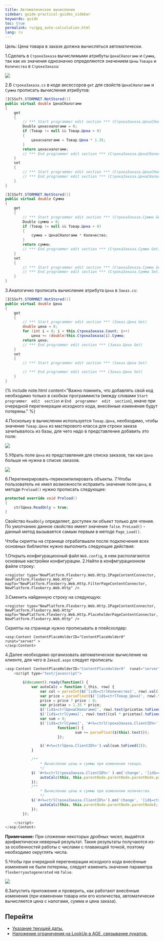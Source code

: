 ```yaml
---
title: Автоматическое вычисление
sidebar: guide-practical-guides_sidebar
keywords: guide
toc: true
permalink: ru/gpg_auto-calculation.html
lang: ru
---
```


Цель: Цена товара в заказе должна вычисляться автоматически.

1.Сделать в `СтрокеЗаказа` вычислимыми атрибуты `ЦенаСНалогами` и `Сумма`, так как их значения однозначно определяются значением `Цены` `Товара` и `Количества` в `СтрокеЗаказа`:

![](/images/pages/guides/flexberry-aspnet/not-stored.png)

2.В `СтрокаЗаказа.cs` в коде аксессоров `get` для свойств `ЦенаСНалогами` и `Сумма` прописать вычисления атрибутов:

```csharp
[ICSSoft.STORMNET.NotStored()]
public virtual double ЦенаСНалогами
{
	get
	{
		// *** Start programmer edit section *** (СтрокаЗаказа.ЦенаСНалогами Get)
		Double ценасналогами = 0;
		if (Товар != null && Товар.Цена > 0)
		{
			ценасналогами = Товар.Цена * 1.35;
		}
		return ценасналогами;
		// *** End programmer edit section *** (СтрокаЗаказа.ЦенаСНалогами Get)
	}
	set
	{
		// *** Start programmer edit section *** (СтрокаЗаказа.ЦенаСНалогами Set)
		// *** End programmer edit section *** (СтрокаЗаказа.ЦенаСНалогами Set)
	}
}

[ICSSoft.STORMNET.NotStored()]
public virtual double Сумма
{
	get
	{
		// *** Start programmer edit section *** (СтрокаЗаказа.Сумма Get)
		Double сумма = 0;
		if (Товар != null && Товар.Цена > 0)
		{
			сумма = ЦенаСНалогами * Количество;
		}
		return сумма;
		// *** End programmer edit section *** (СтрокаЗаказа.Сумма Get)
	}
	set
	{
		// *** Start programmer edit section *** (СтрокаЗаказа.Сумма Set)
		// *** End programmer edit section *** (СтрокаЗаказа.Сумма Set)
	}
}
```

3.Аналогично прописать вычисление атрибута `Цена` в `Заказ.cs`:

```csharp
[ICSSoft.STORMNET.NotStored()]
public virtual double Цена
{
	get
	{
		// *** Start programmer edit section *** (Заказ.Цена Get)
		double цена = 0;
		for (int i = 0; i < this.СтрокаЗаказа.Count; i++)
			цена += (double)this.СтрокаЗаказа[i].Сумма;
		return цена;
		// *** End programmer edit section *** (Заказ.Цена Get)
	}
	set
	{
		// *** Start programmer edit section *** (Заказ.Цена Set)

		// *** End programmer edit section *** (Заказ.Цена Set)
	}
}
```

{% include note.html content="Важно помнить, что добавлять свой код необходимо только в скобках программиста (между словами `Start  programmer  edit  section`  и  `End  programmer  edit  section`), иначе при очередной перегенерации исходного кода, внесённые изменения будут потеряны." %}

4.Поскольку в вычислении используется `Товар.Цена`, необходимо, чтобы значение `Товар.Цена` из мастерового класса для строки заказа зачитывалось из базы, для чего надо в представление добавить это поле:

![](/images/pages/guides/flexberry-aspnet/view-stroka-zakaza.png)

5.Убрать поле `Цена` из представления для списка заказов, так как `Цена` больше не нужна в списке заказов.

![](/images/pages/guides/flexberry-aspnet/view-zakaz.png)

6.Перегенерировать-перекомпилировать объекты.
7.Чтобы пользователь не имел возможности исправить значение поля `Цена`, в методе `Preload()` нужно прописать следующее:

```csharp
protected override void Preload()
{
	ctrlЦена.ReadOnly = true;
}
```

Свойство `ReadOnly` определяет, доступен ли объект только для чтения. По умолчанию данное свойство имеет значение `false`.
`PreLoad()` - данный метод вызывается самым первым в методе `Page_Load()`.

Чтобы скрипты на странице отрабатвыали после подключения всех основных библиотек нужно выполнить следующие действия:

1.Открыть конфигурациооный файл `Web.config`, в нем располагаются основные настройки конфигурации. 
2.Найти в конфмгурационном файле строку: 

```
<register type="NewPlatform.Flexberry.Web.Http.IPageContentConnector, NewPlatform.Flexberry.Web.Http" mapTo="NewPlatform.Flexberry.Web.Http.FilterPageContentConnector, NewPlatform.Flexberry.Web.Http" />
```
3.Сменить найденную строку на следующую:

```
<register type="NewPlatform.Flexberry.Web.Http.IPageContentConnector, NewPlatform.Flexberry.Web.Http" mapTo="NewPlatform.Flexberry.Web.Http.PlaceholderPageContentConnector, NewPlatform.Flexberry.Web.Http" />
```

Скрипты на странице нужно прописывать в плейсхолдер:

```
<asp:Content ContentPlaceHolderID="ContentPlaceHolder0"  runat="server" >
</asp:Content>
```

4.Далее необходимо организовать автоматическое вычисление на клиенте, для чего в `ZakazE.aspx` следует прописать:

```js
<asp:Content ContentPlaceHolderID="ContentPlaceHolder0"  runat="server" >
	<script type="text/javascript">

		$(document).ready(function() {
			var autoCalc = function (_this, row) {
				var col = parseInt($('[id$=ctrlКоличество]', row).val());
				var price = parseFloat($('[id$=ctrlТовар_Цена]', row).text());
				price = price ? price : 0; 
				var pricetax = 1.35 * price;
				$('[id$=ctrlЦенаСНалогами]', row).text(pricetax.toFixed(2));
				$('[id$=ctrlСумма]', row).text((col * pricetax).toFixed(2));
				var sum = 0;
				$('[id$=ctrlСумма]', '#<%=ctrlСтрокаЗаказа.ClientID%>').each(
						function() {
								sum += parseFloat($(this).text());
						});

				$('#<%=ctrlЦена.ClientID%>').val(sum.toFixed(2));
			}

			/**
				* Вычисление цены и суммы при изменении товара.
				*/
			$( '#<%=ctrlСтрокаЗаказа.ClientID%>' ).on('change', '[id$=ctrlТовар]', function() {
				autoCalc(this, this.parentNode.parentNode.parentNode.parentNode);
			});
			/**
				* Вычисление цены и суммы при изменении количества.
				*/
			$('#<%=ctrlСтрокаЗаказа.ClientID%>').on('change', '[id$=ctrlКоличество]', function (e) {
				autoCalc(this, this.parentNode.parentNode.parentNode);
			});
		});

	</script>
</asp:Content>
```

__Примечание:__ При сложении некоторых дробных чисел, выдаётся арифметически неверный результат. Такие результаты получаются из-за особенностей работы c числами с плавающей точкой, поэтому необходимо округлять числа.

5.Чтобы при очередной перегенерации исходного кода внесённые изменения не были потеряны, следует изменить значение параметра `flexberryautogenerated` на `false`.

![](/images/pages/guides/flexberry-aspnet/autogen-false.png)

6.Запустить приложение и проверить, как работают внесённые изменения (при изменении товара или его количества, автоматически вычисляется цена с налогами, сумма и цена заказа).

## Перейти

* <i class="fa fa-arrow-left" aria-hidden="true"></i> [Указание текущей даты.](gpg_date-time-now.html)
* [Наложение ограничения на LookUp в AGE, связывание лукапов.](gpg_limit-function-for-lookup-in-age.html) <i class="fa fa-arrow-right" aria-hidden="true"></i> 
